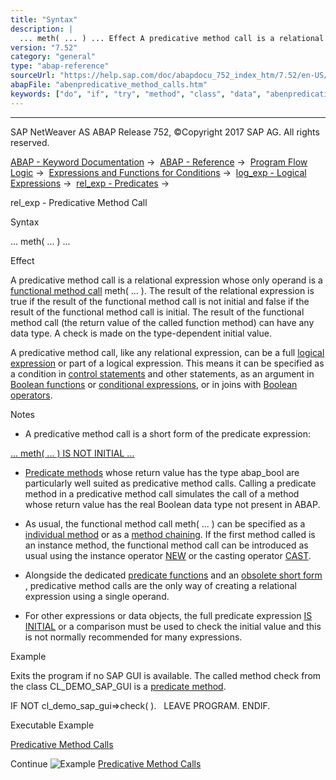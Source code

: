 ```yaml
---
title: "Syntax"
description: |
  ... meth( ... ) ... Effect A predicative method call is a relational expression whose only operand is a functional method call(https://help.sap.com/doc/abapdocu_752_index_htm/7.52/en-US/abenfunctional_method_call_glosry.htm 'Glossary Entry') meth( ... ). The result of the relational expression is
version: "7.52"
category: "general"
type: "abap-reference"
sourceUrl: "https://help.sap.com/doc/abapdocu_752_index_htm/7.52/en-US/abenpredicative_method_calls.htm"
abapFile: "abenpredicative_method_calls.htm"
keywords: ["do", "if", "try", "method", "class", "data", "abenpredicative", "calls"]
---
```


* * *

SAP NetWeaver AS ABAP Release 752, ©Copyright 2017 SAP AG. All rights reserved.

[ABAP - Keyword Documentation](https://help.sap.com/doc/abapdocu_752_index_htm/7.52/en-US/abenabap.htm) →  [ABAP - Reference](https://help.sap.com/doc/abapdocu_752_index_htm/7.52/en-US/abenabap_reference.htm) →  [Program Flow Logic](https://help.sap.com/doc/abapdocu_752_index_htm/7.52/en-US/abenabap_flow_logic.htm) →  [Expressions and Functions for Conditions](https://help.sap.com/doc/abapdocu_752_index_htm/7.52/en-US/abenlogical_expr_func.htm) →  [log\_exp - Logical Expressions](https://help.sap.com/doc/abapdocu_752_index_htm/7.52/en-US/abenlogexp.htm) →  [rel\_exp - Predicates](https://help.sap.com/doc/abapdocu_752_index_htm/7.52/en-US/abenpredicate.htm) → 

rel\_exp - Predicative Method Call

Syntax

... meth( ... ) ...

Effect

A predicative method call is a relational expression whose only operand is a [functional method call](https://help.sap.com/doc/abapdocu_752_index_htm/7.52/en-US/abenfunctional_method_call_glosry.htm "Glossary Entry") meth( ... ). The result of the relational expression is true if the result of the functional method call is not initial and false if the result of the functional method call is initial. The result of the functional method call (the return value of the called function method) can have any data type. A check is made on the type-dependent initial value.

A predicative method call, like any relational expression, can be a full [logical expression](https://help.sap.com/doc/abapdocu_752_index_htm/7.52/en-US/abenlogical_expression_glosry.htm "Glossary Entry") or part of a logical expression. This means it can be specified as a condition in [control statements](https://help.sap.com/doc/abapdocu_752_index_htm/7.52/en-US/abencontrol_statement_glosry.htm "Glossary Entry") and other statements, as an argument in [Boolean functions](https://help.sap.com/doc/abapdocu_752_index_htm/7.52/en-US/abenboole_function_glosry.htm "Glossary Entry") or [conditional expressions](https://help.sap.com/doc/abapdocu_752_index_htm/7.52/en-US/abenconditional_expression_glosry.htm "Glossary Entry"), or in joins with [Boolean operators](https://help.sap.com/doc/abapdocu_752_index_htm/7.52/en-US/abenboolean_operator_glosry.htm "Glossary Entry").

Notes

-   A predicative method call is a short form of the predicate expression:

[... meth( ... ) IS NOT INITIAL ...](https://help.sap.com/doc/abapdocu_752_index_htm/7.52/en-US/abenlogexp_initial.htm)

-   [Predicate methods](https://help.sap.com/doc/abapdocu_752_index_htm/7.52/en-US/abenpredicate_method_glosry.htm "Glossary Entry") whose return value has the type abap\_bool are particularly well suited as predicative method calls. Calling a predicate method in a predicative method call simulates the call of a method whose return value has the real Boolean data type not present in ABAP.

-   As usual, the functional method call meth( ... ) can be specified as a [individual method](https://help.sap.com/doc/abapdocu_752_index_htm/7.52/en-US/abapcall_method_functional.htm) or as a [method chaining](https://help.sap.com/doc/abapdocu_752_index_htm/7.52/en-US/abapcall_method_static_chain.htm). If the first method called is an instance method, the functional method call can be introduced as usual using the instance operator [NEW](https://help.sap.com/doc/abapdocu_752_index_htm/7.52/en-US/abenconstructor_expression_new.htm) or the casting operator [CAST](https://help.sap.com/doc/abapdocu_752_index_htm/7.52/en-US/abenconstructor_expression_cast.htm).

-   Alongside the dedicated [predicate functions](https://help.sap.com/doc/abapdocu_752_index_htm/7.52/en-US/abenpredicate_functions.htm) and an [obsolete short form](https://help.sap.com/doc/abapdocu_752_index_htm/7.52/en-US/abenlogexp_in_short_form.htm) , predicative method calls are the only way of creating a relational expression using a single operand.

-   For other expressions or data objects, the full predicate expression [IS INITIAL](https://help.sap.com/doc/abapdocu_752_index_htm/7.52/en-US/abenlogexp_initial.htm) or a comparison must be used to check the initial value and this is not normally recommended for many expressions.

Example

Exits the program if no SAP GUI is available. The called method check from the class CL\_DEMO\_SAP\_GUI is a [predicate method](https://help.sap.com/doc/abapdocu_752_index_htm/7.52/en-US/abenpredicate_method_glosry.htm "Glossary Entry").

IF NOT cl\_demo\_sap\_gui=>check( ).
  LEAVE PROGRAM.
ENDIF.

Executable Example

[Predicative Method Calls](https://help.sap.com/doc/abapdocu_752_index_htm/7.52/en-US/abenpredicative_method_call_abexa.htm)

Continue
![Example](exa.gif "Example") [Predicative Method Calls](https://help.sap.com/doc/abapdocu_752_index_htm/7.52/en-US/abenpredicative_method_call_abexa.htm)